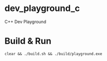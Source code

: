 # dev_playground_c
C++ Dev Playground

# Build & Run
`clear && ./build.sh && ./build/playground.exe`
